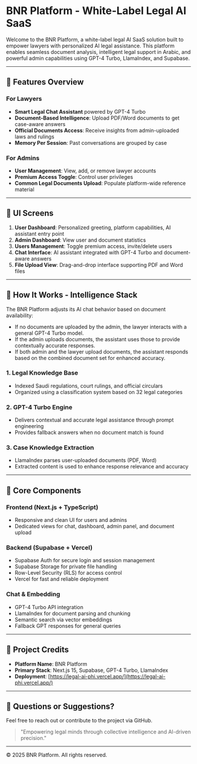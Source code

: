 # BNR Platform - White-Label Legal AI SaaS

Welcome to the BNR Platform, a white-label legal AI SaaS solution built to empower lawyers with personalized AI legal assistance. This platform enables seamless document analysis, intelligent legal support in Arabic, and powerful admin capabilities using GPT-4 Turbo, LlamaIndex, and Supabase.

---

## 🚀 Features Overview

### For Lawyers
- **Smart Legal Chat Assistant** powered by GPT-4 Turbo
- **Document-Based Intelligence**: Upload PDF/Word documents to get case-aware answers
- **Official Documents Access**: Receive insights from admin-uploaded laws and rulings
- **Memory Per Session**: Past conversations are grouped by case

### For Admins
- **User Management**: View, add, or remove lawyer accounts
- **Premium Access Toggle**: Control user privileges
- **Common Legal Documents Upload**: Populate platform-wide reference material

---

## 📸 UI Screens

1. **User Dashboard**: Personalized greeting, platform capabilities, AI assistant entry point
2. **Admin Dashboard**: View user and document statistics
3. **Users Management**: Toggle premium access, invite/delete users
4. **Chat Interface**: AI assistant integrated with GPT-4 Turbo and document-aware answers
5. **File Upload View**: Drag-and-drop interface supporting PDF and Word files

---

## 🧠 How It Works - Intelligence Stack

The BNR Platform adjusts its AI chat behavior based on document availability:

- If no documents are uploaded by the admin, the lawyer interacts with a general GPT-4 Turbo model.
- If the admin uploads documents, the assistant uses those to provide contextually accurate responses.
- If both admin and the lawyer upload documents, the assistant responds based on the combined document set for enhanced accuracy.

### 1. Legal Knowledge Base
- Indexed Saudi regulations, court rulings, and official circulars
- Organized using a classification system based on 32 legal categories

### 2. GPT-4 Turbo Engine
- Delivers contextual and accurate legal assistance through prompt engineering
- Provides fallback answers when no document match is found

### 3. Case Knowledge Extraction
- LlamaIndex parses user-uploaded documents (PDF, Word)
- Extracted content is used to enhance response relevance and accuracy

---

## 🧩 Core Components

### Frontend (Next.js + TypeScript)
- Responsive and clean UI for users and admins
- Dedicated views for chat, dashboard, admin panel, and document upload

### Backend (Supabase + Vercel)
- Supabase Auth for secure login and session management
- Supabase Storage for private file handling
- Row-Level Security (RLS) for access control
- Vercel for fast and reliable deployment

### Chat & Embedding
- GPT-4 Turbo API integration
- LlamaIndex for document parsing and chunking
- Semantic search via vector embeddings
- Fallback GPT responses for general queries

---

## 👥 Project Credits
- **Platform Name**: BNR Platform
- **Primary Stack**: Next.js 15, Supabase, GPT-4 Turbo, LlamaIndex
- **Deployment**: [https://legal-ai-phi.vercel.app/](https://legal-ai-phi.vercel.app/)

---

## 📩 Questions or Suggestions?
Feel free to reach out or contribute to the project via GitHub.

> "Empowering legal minds through collective intelligence and AI-driven precision."

---

© 2025 BNR Platform. All rights reserved.


